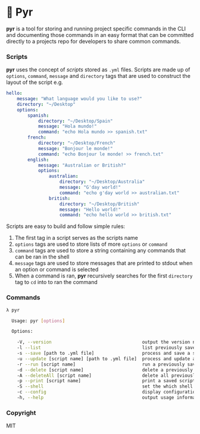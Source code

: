 # 📜 Pyr

__pyr__ is a tool for storing and running project specific commands in the CLI and documenting those commands in an easy format that can be committed directly to a projects repo for developers to share common commands.

### Scripts

__pyr__ uses the concept of _scripts_ stored as `.yml` files. Scripts are made up of `options`, `command`, `message` and `directory` tags that are used to construct the layout of the script e.g.

```yaml
hello:
    message: "What language would you like to use?"
    directory: "~/Desktop"
    options:
        spanish:
            directory: "~/Desktop/Spain"
            message: "Hola mundo!"
            command: "echo Hola mundo >> spanish.txt"
        french:
            directory: "~/Desktop/French"
            message: "Bonjour le monde!"
            command: "echo Bonjour le monde! >> french.txt"
        english:
            message: "Australian or British?"
            options:
                australian:
                    directory: "~/Desktop/Australia"
                    message: "G'day world!"
                    command: "echo g'day world >> australian.txt"
                british:
                    directory: "~/Desktop/British"
                    message: "Hello world!"
                    command: "echo hello world >> british.txt"
```

Scripts are easy to build and follow simple rules:
1. The first tag in a script serves as the scripts name
2. `options` tags are used to store lists of more `options` or `command`
3. `command` tags are used to store a string containing any commands that can be ran in the shell
4. `message` tags are used to store messages that are printed to stdout when an option or command is selected
5. When a command is ran, __pyr__ recursively searches for the first `directory` tag to `cd` into to ran the command

### Commands

```sh
λ pyr

  Usage: pyr [options]

  Options:

    -V, --version                                  output the version number
    -l --list                                      list previously saved scripts
    -s --save [path to .yml file]                  process and save a script
    -u --update [script name] [path to .yml file]  process and update a script
    -r --run [script name]                         run a previously saved script
    -d --delete [script name]                      delete a previously saved script
    -A --deleteAll [script name]                   delete all previously saved scripts
    -p --print [script name]                       print a saved script
    -S --shell                                     set the which shell should run commands
    -c --config                                    display configuration
    -h, --help                                     output usage information
```

### Copyright
MIT
